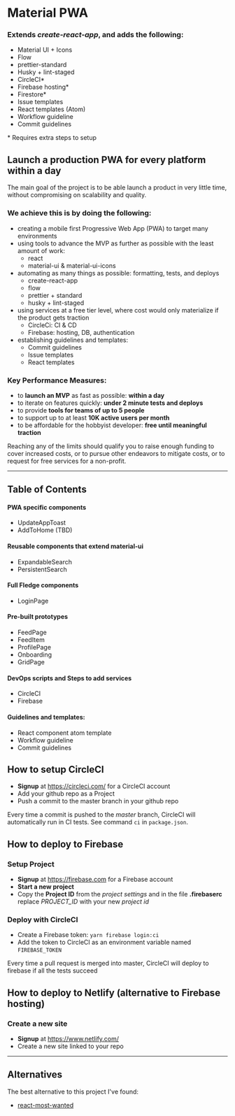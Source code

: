 # Material PWA

### Extends *create-react-app*, and adds the following:
- Material UI + Icons
- Flow
- prettier-standard
- Husky + lint-staged
- CircleCI*
- Firebase hosting*
- Firestore*
- Issue templates
- React templates (Atom)
- Workflow guideline
- Commit guidelines

\* Requires extra steps to setup

## Launch a production PWA for every platform within a day
The main goal of the project is to be able launch a product in very little time, without compromising on scalability and quality.

### We achieve this is by doing the following:
- creating a mobile first Progressive Web App (PWA) to target many environments
- using tools to advance the MVP as further as possible with the least amount of work:
  - react
  - material-ui & material-ui-icons
- automating as many things as possible: formatting, tests, and deploys
  - create-react-app
  - flow
  - prettier + standard
  - husky + lint-staged
- using services at a free tier level, where cost would only materialize if the product gets traction
  - CircleCi: CI & CD
  - Firebase: hosting, DB, authentication
- establishing guidelines and templates:
  - Commit guidelines
  - Issue templates
  - React templates

### Key Performance Measures:
- to **launch an MVP** as fast as possible: **within a day**
- to iterate on features quickly: **under 2 minute tests and deploys**
- to provide **tools for teams of up to 5 people**
- to support up to at least **10K active users per month**
- to be affordable for the hobbyist developer: **free until meaningful traction**

Reaching any of the limits should qualify you to raise enough funding to cover increased costs, or to pursue other endeavors to mitigate costs, or to request for free services for a non-profit.

---

## Table of Contents

#### PWA specific components
- UpdateAppToast
- AddToHome (TBD)

#### Reusable components that extend material-ui
- ExpandableSearch
- PersistentSearch

#### Full Fledge components
- LoginPage

#### Pre-built prototypes
- FeedPage
- FeedItem
- ProfilePage
- Onboarding
- GridPage

#### DevOps scripts and Steps to add services
- CircleCI
- Firebase

#### Guidelines and templates:
- React component atom template
- Workflow guideline
- Commit guidelines

## How to setup CircleCI
- **Signup** at https://circleci.com/ for a CircleCI account
- Add your github repo as a Project
- Push a commit to the master branch in your github repo

Every time a commit is pushed to the *master* branch, CircleCI will automatically run in CI tests. See command `ci` in `package.json`.

## How to deploy to Firebase
### Setup Project
- **Signup** at https://firebase.com for a Firebase account
- **Start a new project**
- Copy the **Project ID** from the *project settings* and in the file **.firebaserc** replace *PROJECT_ID* with your new *project id*

### Deploy with CircleCI
- Create a Firebase token: `yarn firebase login:ci`
- Add the token to CircleCI as an environment variable named `FIREBASE_TOKEN`

Every time a pull request is merged into master, CircleCI will deploy to firebase if all the tests succeed

## How to deploy to Netlify (alternative to Firebase hosting)
### Create a new site
- **Signup** at https://www.netlify.com/
- Create a new site linked to your repo

---
## Alternatives
The best alternative to this project I've found:
- [react-most-wanted](https://www.react-most-wanted.com/)
